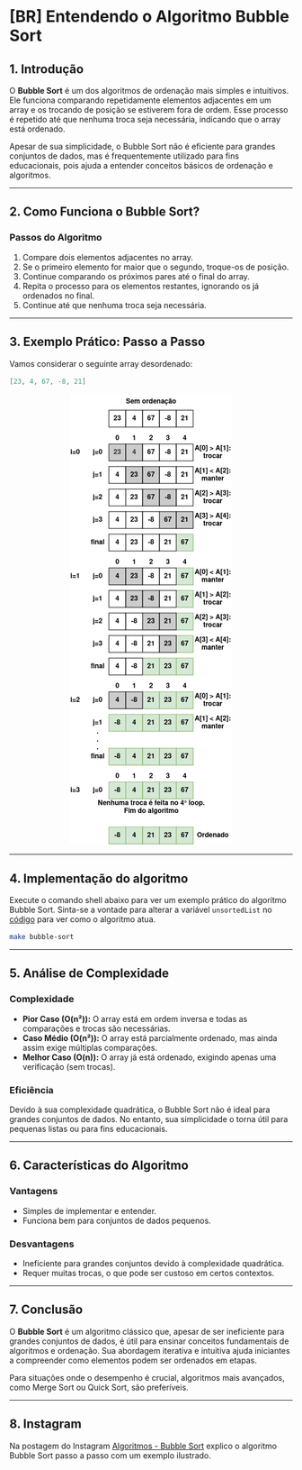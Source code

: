 # [BR] Entendendo o Algoritmo Bubble Sort

## 1. Introdução

O **Bubble Sort** é um dos algoritmos de ordenação mais simples e intuitivos. Ele funciona comparando repetidamente elementos adjacentes em um array e os trocando de posição se estiverem fora de ordem. Esse processo é repetido até que nenhuma troca seja necessária, indicando que o array está ordenado.

Apesar de sua simplicidade, o Bubble Sort não é eficiente para grandes conjuntos de dados, mas é frequentemente utilizado para fins educacionais, pois ajuda a entender conceitos básicos de ordenação e algoritmos.

---

## 2. Como Funciona o Bubble Sort?

### Passos do Algoritmo

1. Compare dois elementos adjacentes no array.
2. Se o primeiro elemento for maior que o segundo, troque-os de posição.
3. Continue comparando os próximos pares até o final do array.
4. Repita o processo para os elementos restantes, ignorando os já ordenados no final.
5. Continue até que nenhuma troca seja necessária.

---

## 3. Exemplo Prático: Passo a Passo

Vamos considerar o seguinte array desordenado:

``` go
[23, 4, 67, -8, 21]
```

<p align="center">
  <img src="bubble_sort_br.png" alt="exemplo bubble sort">
</p>

---

## 4. Implementação do algoritmo

Execute o comando shell abaixo para ver um exemplo prático do algorítmo Bubble Sort. Sinta-se a vontade para alterar a variável `unsortedList` no [código](main.go) para ver como o algoritmo atua.

```sh
make bubble-sort
```

---

## 5. Análise de Complexidade

### Complexidade

- **Pior Caso (O(n²)):** O array está em ordem inversa e todas as comparações e trocas são necessárias.
- **Caso Médio (O(n²)):** O array está parcialmente ordenado, mas ainda assim exige múltiplas comparações.
- **Melhor Caso (O(n)):** O array já está ordenado, exigindo apenas uma verificação (sem trocas).

### Eficiência

Devido à sua complexidade quadrática, o Bubble Sort não é ideal para grandes conjuntos de dados. No entanto, sua simplicidade o torna útil para pequenas listas ou para fins educacionais.

---

## 6. Características do Algoritmo

### Vantagens

- Simples de implementar e entender.
- Funciona bem para conjuntos de dados pequenos.

### Desvantagens

- Ineficiente para grandes conjuntos devido à complexidade quadrática.
- Requer muitas trocas, o que pode ser custoso em certos contextos.

---

## 7. Conclusão

O **Bubble Sort** é um algoritmo clássico que, apesar de ser ineficiente para grandes conjuntos de dados, é útil para ensinar conceitos fundamentais de algoritmos e ordenação. Sua abordagem iterativa e intuitiva ajuda iniciantes a compreender como elementos podem ser ordenados em etapas.

Para situações onde o desempenho é crucial, algoritmos mais avançados, como Merge Sort ou Quick Sort, são preferíveis.

---

## 8. Instagram

Na postagem do Instagram [Algoritmos - Bubble Sort](https://www.instagram.com/p/DEVqNoey5Mj/?img_index=1) explico o algoritmo Bubble Sort passo a passo com um exemplo ilustrado.
